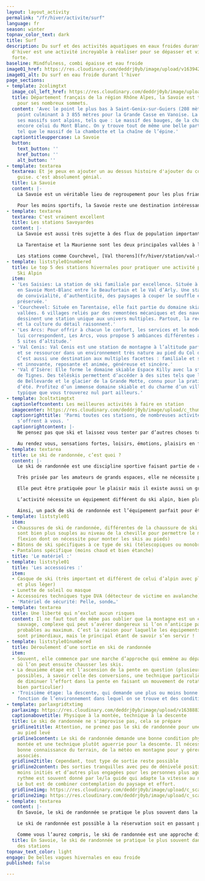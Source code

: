 ```yaml
---
layout: layout_activity
permalink: "/fr/hiver/activite/surf"
language: fr
season: winter
topnav_color_text: dark
title: Surf
description: Du surf et des activités aquatiques en eaux froides durant la saison
  d'hiver est une activité incroyable à réaliser pour se dépasser et vivre une émotion
  forte.
baseline: Mindfulness, combi épaisse et eau froide
image01_href: https://res.cloudinary.com/deddrj0yb/image/upload/v1639426220/website/winter/johannes-hohls-icTz0MbkRVU-unsplash_mgpi0a.jpg
image01_alt: Du surf en eau froide durant l'hiver
page_sections:
- template: 2colimgtxt
  image_col_left_href: https://res.cloudinary.com/deddrj0yb/image/upload/c_scale,h_545/c_crop,g_north,h_545,w_475/v1638822010/website/winter/Hero-montagne_m8cx1r.webp
  title: Département français de la région Rhône Alpes, la Savoie est très connue
    pour ses nombreux sommets.
  content: 'Avec le point le plus bas à Saint-Genix-sur-Guiers (208 mètres) et son
    point culminant à 3 855 mètres pour la Grande Casse en Vanoise. La majorité de
    ses massifs sont alpins, tels que : Le massif des bauges, de la chartreuse ou
    encore celui du Mont Blanc. On y trouve tout de même une belle partie plus vallonnée
    tel que le massif de la chambotte et la chaîne de l’épine.'
  captiontitleuppercase: La Savoie
  button:
    text_button: ''
    href_button: ''
    alt_button: ''
- template: textarea
  textarea: Et je peux en ajouter un au dessus histoire d'ajouter du contenu à ma
    guise. c'est absolument génial.
  title: La Savoie
  content: |-
    La Savoie est un véritable lieu de regroupement pour les plus friands de sport outdoor. Elle est un parfait terrain de jeu pour ceux qui sont amoureux des grands espaces et du milieu montagnard en général. La faune et la flore y sont très développées et de nombreux espaces sauvages pourront s’offrir à vous.

    Pour les moins sportifs, la Savoie reste une destination intéressante. En effet, elle détient un gros passé historique et regorge de monuments historiques datant de l’âge néolithique jusqu’au XIXe siècle. Elle possède également un patrimoine architectural et culturel important, de par la diversité des civilisations qui l’occupent au cours du temps.
- template: textarea
  textarea: C'est vraiment excellent
  title: Les stations Savoyardes
  content: |-
    La Savoie est aussi très sujette à des flux de population importants avec de fortes variations saisonnières. Pendant la saison hivernale, sa population peut aller jusqu’à doubler du fait du développement des sports d’hiver avec un grand nombre de stations dont certaines ayant une renommée internationale.

    La Tarentaise et la Maurienne sont les deux principales vallées à l’origine d’un gros trafic en hiver; les sports d’hiver et principalement le ski étant à l’origine de ce trafic saisonnier.

    Les stations comme Courchevel, [Val thorens](fr/hiver/station/val-thorens "Voir les locations à Val-Thorens"), Val d’isère, Tignes, ont une dimension et un rayonnement international, tandis que d’autres sont plus petites et à taille humaine telles que: La Toussuire, Le Corbier ou encore Bonneval sur arc.
- template: liststyle01numbered
  title: Le top 5 des stations hivernales pour pratiquer une activité physique hors
    Ski Alpin
  item:
  - 'Les Saisies: La station de ski familiale par excellence. Située à 1650 m d’altitude
    en Savoie Mont-Blanc entre le Beaufortain et le Val d’Arly. Une station aux valeurs
    de convivialité, d’authenticité, des paysages à couper le souffle et une nature
    préservée.'
  - 'Courchevel: Située en Tarentaise, elle fait partie du domaine skiable des trois
    vallées. 6 villages reliés par des remontées mécaniques et des navettes gratuites
    dessinent une station unique aux univers multiples. Partout, la recherche de l’excellence
    et la culture du détail raisonnent.'
  - 'Les Arcs: Pour offrir à chacun le confort, les services et le mode de vie qui
    lui correspondent, Les Arcs, vous propose 5 ambiances différentes au sein des
    5 sites d’altitude.'
  - 'Val Cenis: Val Cenis est une station de montagne à l’altitude parfaite pour s’oxygéner
    et se ressourcer dans un environnement très nature au pied du Col du Mont-Cenis.
    C’est aussi une destination aux multiples facettes : familiale et sportive, authentique
    et innovante, reposante et animée, généreuse et sincère.'
  - 'Val d’Isère: Elle forme le domaine skiable Espace Killy avec la station voisine
    de Tignes. Des téléskis permettent d’accéder à des sites tels que l’abrupte face
    de Bellevarde et le glacier de la Grande Motte, connu pour la pratique du ski
    d’été. Profitez d’un immense domaine skiable et du charme d’un village savoyard
    typique que vous trouverez nul part ailleurs.'
- template: 3coltxtimgtxt
  captionleftcontent: Les meilleures activités à faire en station
  imagecenter: https://res.cloudinary.com/deddrj0yb/image/upload/c_thumb,h_500,w_500/v1638883539/website/winter/Chien-traineau-foret_h8m0bh.jpg
  captionrighttitle: 'Parmi toutes ces stations, de nombreuses activités hivernales
    s’offrent à vous. '
  captionrightcontent: |-
    Ne pensez pas que ski et laissez vous tenter par d’autres choses tout aussi intéressantes en termes de sensation. Laissez vous guider chien de traîneau, parapente, ski joëring ou bien d’autres activités encore.

    Au rendez vous, sensations fortes, loisirs, émotions, plaisirs en famille…à vous de choisir !
- template: textarea
  title: Le ski de randonnée, c’est quoi ?
  content: |-
    Le ski de randonnée est une discipline sportive faisant partie de celle du ski. Elle se pratique sur des terrains enneigés en milieu le plus souvent sauvages.

    Très prisée par les amateurs de grands espaces, elle ne nécessite pas d’aménagements spécifiques aux domaines skiables comme la pratique du ski alpin classique.

    Elle peut être pratiquée pour le plaisir mais il existe aussi un grand nombre de compétitions comme la Pierra Menta, une de plus réputée.

    L’activité nécessite un équipement différent du ski alpin, bien plus adapté pour cette discipline : un package complet qui comprend plusieurs accessoires, équipement… etc.

    Ainsi, un pack de ski de randonnée est l’équipement parfait pour être bien équipé. L’utilisation d’un bon équipement rendra votre sortie optimale !
- template: liststyle01
  item:
  - Chaussures de ski de randonnée, différentes de la chaussure de ski alpin (elles
    sont bien plus souples au niveau de la cheville pour permettre le mouvement de
    flexion dont on nécessite pour monter les skis au pieds)
  - Bâtons de ski spécifiques à ce type de ski (télescopiques ou monobrins)
  - Pantalons spécifique (moins chaud et bien étanche)
  title: 'Le matériel :'
- template: liststyle01
  title: 'Les accessoires :'
  item:
  - Casque de ski (très important et différent de celui d’alpin avec plus d’aérations
    et plus léger)
  - Lunette de soleil ou masque
  - Accessoires techniques type DVA (détecteur de victime en avalanche)
  - 'Matériel de sécurité: Pelle, sonde…'
- template: textarea
  title: Une liberté qui n’exclut aucun risques
  content: Il ne faut tout de même pas oublier que la montagne est un environnement
    sauvage, complexe qui peut s’avérer dangereux si l’on n’anticipe pas les risques
    probables au maximum. C’est la raison pour laquelle les équipements de sécurité
    sont primordiaux, mais le principal étant de savoir s’en servir !
- template: liststyle01numbered
  title: Déroulement d’une sortie en ski de randonnée
  item:
  - Souvent, elle commence par une marche d’approche qui emmène au départ de l’ascension
    où l’on peut ensuite chausser les skis.
  - La deuxième étape est l’ascension de la pente en question (plusieurs techniques
    possibles, à savoir celle des conversions, une technique particulière qui permet
    de diminuer l’effort dans la pente en faisant un mouvement de rotation du ski
    bien particulier)
  - 'Troisième étape: la descente, qui demande une plus ou moins bonne technique en
    fonction de l’environnement dans lequel on se trouve et des conditions du jour.'
- template: parlaxgridtxtimg
  parlaximg: https://res.cloudinary.com/deddrj0yb/image/upload/v1638883537/website/winter/Montagne-randonnee-blizzard_imccfq.jpg
  captionabovetitle: Physique à la montée, technique à la descente
  title: Le ski de randonnée ne s'improvise pas, cela se prépare
  gridline1title: Attention, ne prenez pas le ski de randonnée pour une promenade
    au pied levé
  gridline1content: Le ski de randonnée demande une bonne condition physique à la
    montée et une technique plutôt aguerrie pour la descente. Il nécessite aussi une
    bonne connaissance du terrain, de la météo en montagne pour y gérer les risques
    associés.
  gridline2title: Cependant, tout type de sortie reste possible
  gridline2content: Des sorties tranquilles avec peu de dénivelé positif pour les
    moins initiés et d’autres plus engagées pour les personnes plus aguerries. Le
    rythme est souvent donné par le/la guide qui adapte la vitesse au niveau du groupe.
    Le but est de combiner contemplation du paysage et effort.
  gridline1img: https://res.cloudinary.com/deddrj0yb/image/upload/c_scale,w_800/c_crop,h_600,w_800/v1638883537/website/winter/Ski-randonnee-seul_yok2cz.jpg
  gridline2img: https://res.cloudinary.com/deddrj0yb/image/upload/c_scale,w_800/c_crop,h_600,w_800/v1638883534/website/winter/Ski-descente-poudreuse_jkfdf6.jpg
- template: textarea
  content: |-
    En Savoie, le ski de randonnée se pratique le plus souvent dans la majorité des stations puisque, comme mentionné plus haut elle ne nécessite pas de matériels tels que remontées mécaniques ou autre mais seulement d’un accompagnateur diplômés qui pourra vous faire découvrir de magnifique endroits à arpenter.

    Le ski de randonnée est possible à la réservation soit en passant par l’intermédiaire d’un organisme privé ou public soit en traitant directement avec un indépendant diplômé.

    Comme vous l’aurez compris, le ski de randonnée est une approche différente mais tout aussi appréciable que le ski alpin classique alors n’attendez plus et faites vous votre propre expérience.
  title: En Savoie, le ski de randonnée se pratique le plus souvent dans la majorité
    des stations
topnav_text_color: light
engage: De belles vagues hivernales en eau froide
published: false

---
```

